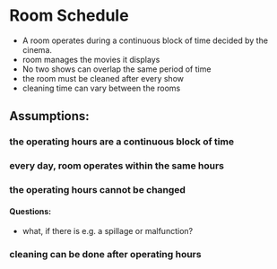 # Room Schedule
- A room operates during a continuous block of time decided by the cinema.
- room manages the movies it displays
- No two shows can overlap the same period of time
- the room must be cleaned after every show
- cleaning time can vary between the rooms


## Assumptions:
### the operating hours are a continuous block of time
### every day, room operates within the same hours
### the operating hours cannot be changed
#### Questions:
- what, if there is e.g. a spillage or malfunction?
### cleaning can be done after operating hours